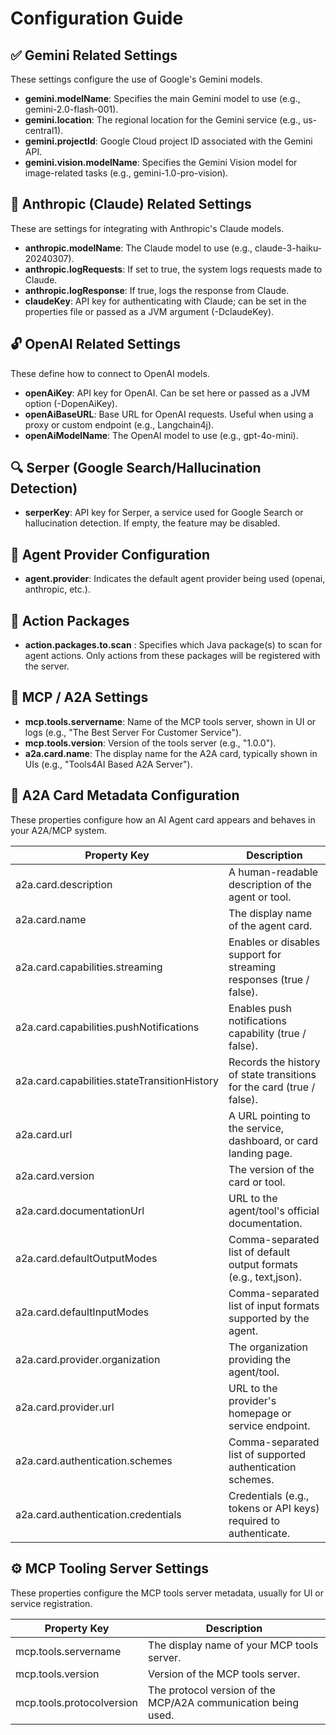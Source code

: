 # Configuration Guide

## ✅ Gemini Related Settings
These settings configure the use of Google's Gemini models.

- **gemini.modelName**: Specifies the main Gemini model to use (e.g., gemini-2.0-flash-001).
- **gemini.location**: The regional location for the Gemini service (e.g., us-central1).
- **gemini.projectId**: Google Cloud project ID associated with the Gemini API.
- **gemini.vision.modelName**: Specifies the Gemini Vision model for image-related tasks (e.g., gemini-1.0-pro-vision).

## 🧠 Anthropic (Claude) Related Settings
These are settings for integrating with Anthropic's Claude models.

- **anthropic.modelName**: The Claude model to use (e.g., claude-3-haiku-20240307).
- **anthropic.logRequests**: If set to true, the system logs requests made to Claude.
- **anthropic.logResponse**: If true, logs the response from Claude.
- **claudeKey**: API key for authenticating with Claude; can be set in the properties file or passed as a JVM argument (-DclaudeKey).

## 🔓 OpenAI Related Settings
These define how to connect to OpenAI models.

- **openAiKey**: API key for OpenAI. Can be set here or passed as a JVM option (-DopenAiKey).
- **openAiBaseURL**: Base URL for OpenAI requests. Useful when using a proxy or custom endpoint (e.g., Langchain4j).
- **openAiModelName**: The OpenAI model to use (e.g., gpt-4o-mini).

## 🔍 Serper (Google Search/Hallucination Detection)
- **serperKey**: API key for Serper, a service used for Google Search or hallucination detection. If empty, the feature may be disabled.

## 🧠 Agent Provider Configuration
- **agent.provider**: Indicates the default agent provider being used (openai, anthropic, etc.).

## 🧘 Action Packages
- **action.packages.to.scan** : Specifies which Java package(s) to scan for agent actions. Only actions from these packages will be registered with the server.

## 🔧 MCP / A2A Settings
- **mcp.tools.servername**: Name of the MCP tools server, shown in UI or logs (e.g., "The Best Server For Customer Service").
- **mcp.tools.version**: Version of the tools server (e.g., "1.0.0").
- **a2a.card.name**: The display name for the A2A card, typically shown in UIs (e.g., "Tools4AI Based A2A Server").

## 🧠 A2A Card Metadata Configuration
These properties configure how an AI Agent card appears and behaves in your A2A/MCP system.

| Property Key | Description |
|-------------|-------------|
| a2a.card.description | A human-readable description of the agent or tool. |
| a2a.card.name | The display name of the agent card. |
| a2a.card.capabilities.streaming | Enables or disables support for streaming responses (true / false). |
| a2a.card.capabilities.pushNotifications | Enables push notifications capability (true / false). |
| a2a.card.capabilities.stateTransitionHistory | Records the history of state transitions for the card (true / false). |
| a2a.card.url | A URL pointing to the service, dashboard, or card landing page. |
| a2a.card.version | The version of the card or tool. |
| a2a.card.documentationUrl | URL to the agent/tool's official documentation. |
| a2a.card.defaultOutputModes | Comma-separated list of default output formats (e.g., text,json). |
| a2a.card.defaultInputModes | Comma-separated list of input formats supported by the agent. |
| a2a.card.provider.organization | The organization providing the agent/tool. |
| a2a.card.provider.url | URL to the provider's homepage or service endpoint. |
| a2a.card.authentication.schemes | Comma-separated list of supported authentication schemes. |
| a2a.card.authentication.credentials | Credentials (e.g., tokens or API keys) required to authenticate. |

## ⚙️ MCP Tooling Server Settings
These properties configure the MCP tools server metadata, usually for UI or service registration.

| Property Key | Description |
|-------------|-------------|
| mcp.tools.servername | The display name of your MCP tools server. |
| mcp.tools.version | Version of the MCP tools server. |
| mcp.tools.protocolversion | The protocol version of the MCP/A2A communication being used. |

